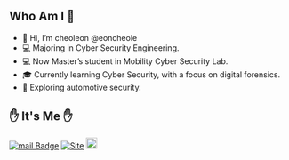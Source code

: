 ## Who Am I 👋
- 👋 Hi, I’m cheoleon @eoncheole
- 💻 Majoring in Cyber Security Engineering.
- 💻 Now Master’s student in Mobility Cyber Security Lab.
- 🎓 Currently learning Cyber Security, with a focus on digital forensics.
- 🚗 Exploring automotive security.

## ✋ It's Me ✋
[![mail Badge](https://img.shields.io/badge/Mail-D14836?style=flat&logo=mail&logoColor=white)](mailto:contact@pstor.dev)
[![Site](https://img.shields.io/badge/Pstor%20Web%20Site-1eb031?style=flat&logoColor=white)](https://pstor.dev/)
<a href="https://pstor-kr.tistory.com/"><img height="20px" src="https://github-readme-tistory-card.vercel.app/api/badge?name=Tistory&theme=%7Bdefault%7D" alt="Tistory&#39;s Badge"></a>

<!-- ![Anurag's GitHub stats](https://github-readme-stats.vercel.app/api?username=pstor-eon&hide=contribs,prs)
    
[![Top Langs](https://github-readme-stats.vercel.app/api/top-langs/?username=pstor-eon&layout=compact)](https://github.com/anuraghazra/github-readme-stats) -->

<!-- [![Hits](https://hits.seeyoufarm.com/api/count/incr/badge.svg?url=https%3A%2F%2Fgithub.com%2Fpstor-eon&count_bg=%2379C83D&title_bg=%23555555&icon=&icon_color=%23E7E7E7&title=hits&edge_flat=false)](https://hits.seeyoufarm.com) -->
